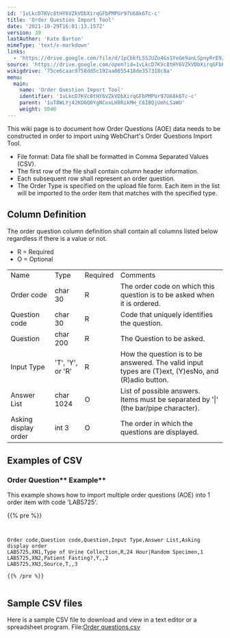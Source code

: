```yaml
---
id: '1vLkcD7KVc8tHY6VZkVDbXirqGFbPMPUr97U68k6Tc-c'
title: 'Order Question Import Tool'
date: '2021-10-29T16:01:13.157Z'
version: 39
lastAuthor: 'Kate Barton'
mimeType: 'text/x-markdown'
links:
  - 'https://drive.google.com/file/d/1pCbkfLSSJUZo4Gs1YeGe9anLSpnyRrE9/view?usp=sharing'
source: 'https://drive.google.com/open?id=1vLkcD7KVc8tHY6VZkVDbXirqGFbPMPUr97U68k6Tc-c'
wikigdrive: '75ce6caac9758dd5c192aa0655418de357318c8a'
menu:
  main:
    name: 'Order Question Import Tool'
    identifier: '1vLkcD7KVc8tHY6VZkVDbXirqGFbPMPUr97U68k6Tc-c'
    parent: '1uT8WLYj42KO6Q0YgNCoxLH8RikMH_C6IBQjUmhLSaWU'
    weight: 5040
---
```

This wiki page is to document how Order Questions (AOE) data needs to be constructed in order to import using WebChart's Order Questions Import Tool.
* File format: Data file shall be formatted in Comma Separated Values (CSV).
* The first row of the file shall contain column header information.
* Each subsequent row shall represent an order question.
* The Order Type is specified on the upload file form. Each item in the list will be imported to the order item that matches with the specified type.
  
## **Column Definition**  
  
The order question column definition shall contain all columns listed below regardless if there is a value or not.
* R = Required
* O = Optional

<table>
<tr>
<td>Name</td>
<td>Type</td>
<td>Required</td>
<td>Comments</td>
</tr>
<tr>
<td>Order code</td>
<td>char 30</td>
<td>R</td>
<td>The order code on which this question is to be asked when it is ordered.</td>
</tr>
<tr>
<td>Question code</td>
<td>char 30</td>
<td>R</td>
<td>Code that uniquely identifies the question.</td>
</tr>
<tr>
<td>Question</td>
<td>char 200</td>
<td>R</td>
<td>The Question to be asked.</td>
</tr>
<tr>
<td>Input Type</td>
<td>'T', 'Y', or 'R'</td>
<td>R</td>
<td>How the question is to be answered. The valid input types are (T)ext, (Y)esNo, and (R)adio button.</td>
</tr>
<tr>
<td>Answer List</td>
<td>char 1024</td>
<td>O</td>
<td>List of possible answers. Items must be separated by '|' (the bar/pipe character).</td>
</tr>
<tr>
<td>Asking display order</td>
<td>int 3</td>
<td>O</td>
<td>The order in which the questions are displayed.</td>
</tr>

</table>
  
## **Examples of CSV**  

  
### Order Question** Example**  
  
This example shows how to import multiple order questions (AOE) into 1 order item with code 'LAB5725'.

{{% pre %}}
```
  
  
Order code,Question code,Question,Input Type,Answer List,Asking display order  
LAB5725,XN1,Type of Urine Collection,R,24 Hour|Random Specimen,1  
LAB5725,XN2,Patient Fasting?,Y,,2  
LAB5725,XN3,Source,T,,3  
  
{{% /pre %}}  
  

```
  
## **Sample CSV files**  

Here is a sample CSV file to download and view in a text editor or a spreadsheet program.
File:[Order questions.csv](https://drive.google.com/file/d/1pCbkfLSSJUZo4Gs1YeGe9anLSpnyRrE9/view?usp=sharing)
